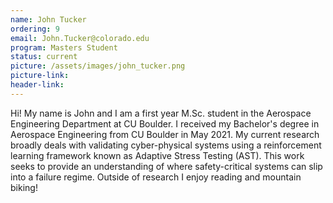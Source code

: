 ```yaml
---
name: John Tucker
ordering: 9
email: John.Tucker@colorado.edu
program: Masters Student
status: current
picture: /assets/images/john_tucker.png
picture-link: 
header-link: 
---
```


Hi! My name is John and I am a first year M.Sc. student in the Aerospace Engineering Department at CU Boulder. I received my Bachelor's degree in Aerospace Engineering from CU Boulder in May 2021. My current research broadly deals with validating cyber-physical systems using a reinforcement learning framework known as Adaptive Stress Testing (AST). This work seeks to provide an understanding of where safety-critical systems can slip into a failure regime. Outside of research I enjoy reading and mountain biking!
